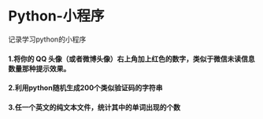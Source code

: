 # Python-小程序
记录学习python的小程序

####  1.将你的 QQ 头像（或者微博头像）右上角加上红色的数字，类似于微信未读信息数量那种提示效果。
####  2.利用python随机生成200个类似验证码的字符串
#### 3.任一个英文的纯文本文件，统计其中的单词出现的个数
